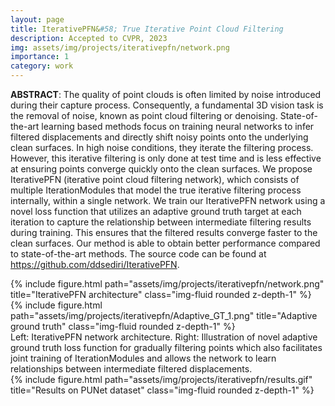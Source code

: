 ```yaml
---
layout: page
title: IterativePFN&#58; True Iterative Point Cloud Filtering
description: Accepted to CVPR, 2023
img: assets/img/projects/iterativepfn/network.png
importance: 1
category: work
---
```


**ABSTRACT**: The quality of point clouds is often limited by noise introduced during their capture process. Consequently, a fundamental 3D vision task is the removal of noise, known as point cloud filtering or denoising. State-of-the-art learning based methods focus on training neural networks to infer filtered displacements and directly shift noisy points onto the underlying clean surfaces. In high noise conditions, they iterate the filtering process. However, this iterative filtering is only done at test time and is less effective at ensuring points converge quickly onto the clean surfaces. We propose IterativePFN (iterative point cloud filtering network), which consists of multiple IterationModules that model the true iterative filtering process internally, within a single network. We train our IterativePFN network using a novel loss function that utilizes an adaptive ground truth target at each iteration to capture the relationship between intermediate filtering results during training. This ensures that the filtered results converge faster to the clean surfaces. Our method is able to obtain better performance compared to state-of-the-art methods. The source code can be found at <https://github.com/ddsediri/IterativePFN>.

<div class="row">
    <div class="col-sm mt-3 mt-md-0">
        {% include figure.html path="assets/img/projects/iterativepfn/network.png" title="IterativePFN architecture" class="img-fluid rounded z-depth-1" %}
    </div>
    <div class="col-sm mt-3 mt-md-0">
        {% include figure.html path="assets/img/projects/iterativepfn/Adaptive_GT_1.png" title="Adaptive ground truth" class="img-fluid rounded z-depth-1" %}
    </div>
</div>
<div class="caption">
    Left: IterativePFN network architecture. Right: Illustration of novel adaptive ground truth loss function for gradually filtering points which also facilitates joint training of IterationModules and allows the network to learn relationships between intermediate filtered displacements. 
</div>

<div class="row">
    <div class="col-sm mt-3 mt-md-0">
        {% include figure.html path="assets/img/projects/iterativepfn/results.gif" title="Results on PUNet dataset" class="img-fluid rounded z-depth-1" %}
    </div>
</div>